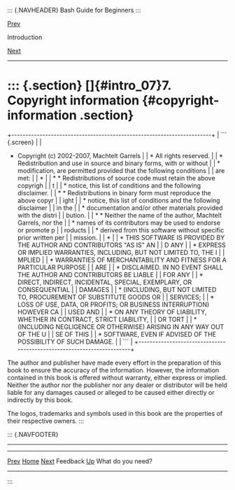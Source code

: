 ::: {.NAVHEADER}
Bash Guide for Beginners
:::

[Prev](intro_06.md)

Introduction

[Next](intro_08.md)

------------------------------------------------------------------------

::: {.section}
[]{#intro_07}7. Copyright information {#copyright-information .section}
=====================================

+-----------------------------------------------------------------------+
| ``` {.screen}                                                         |
| * Copyright (c) 2002-2007, Machtelt Garrels                          |
| * All rights reserved.                                                |
| * Redistribution and use in source and binary forms, with or without  |
| * modification, are permitted provided that the following conditions  |
| are met:                                                              |
| *                                                                     |
| *     * Redistributions of source code must retain the above copyrigh |
| t                                                                     |
| *       notice, this list of conditions and the following disclaimer. |
| *     * Redistributions in binary form must reproduce the above copyr |
| ight                                                                  |
| *       notice, this list of conditions and the following disclaimer  |
| in the                                                                |
| *       documentation and/or other materials provided with the distri |
| bution.                                                               |
| *     * Neither the name of the author, Machtelt Garrels, nor the     |
| *       names of its contributors may be used to endorse or promote p |
| roducts                                                               |
| *       derived from this software without specific prior written per |
| mission.                                                              |
| *                                                                     |
| * THIS SOFTWARE IS PROVIDED BY THE AUTHOR AND CONTRIBUTORS "AS IS" AN |
| D ANY                                                                 |
| * EXPRESS OR IMPLIED WARRANTIES, INCLUDING, BUT NOT LIMITED TO, THE I |
| MPLIED                                                                |
| * WARRANTIES OF MERCHANTABILITY AND FITNESS FOR A PARTICULAR PURPOSE  |
| ARE                                                                   |
| * DISCLAIMED. IN NO EVENT SHALL THE AUTHOR AND CONTRIBUTORS BE LIABLE |
|  FOR ANY                                                              |
| * DIRECT, INDIRECT, INCIDENTAL, SPECIAL, EXEMPLARY, OR CONSEQUENTIAL  |
| DAMAGES                                                               |
| * (INCLUDING, BUT NOT LIMITED TO, PROCUREMENT OF SUBSTITUTE GOODS OR  |
| SERVICES;                                                             |
| * LOSS OF USE, DATA, OR PROFITS; OR BUSINESS INTERRUPTION) HOWEVER CA |
| USED AND                                                              |
| * ON ANY THEORY OF LIABILITY, WHETHER IN CONTRACT, STRICT LIABILITY,  |
| OR TORT                                                               |
| * (INCLUDING NEGLIGENCE OR OTHERWISE) ARISING IN ANY WAY OUT OF THE U |
| SE OF THIS                                                            |
| * SOFTWARE, EVEN IF ADVISED OF THE POSSIBILITY OF SUCH DAMAGE.        |
| ```                                                                   |
+-----------------------------------------------------------------------+

The author and publisher have made every effort in the preparation of
this book to ensure the accuracy of the information. However, the
information contained in this book is offered without warranty, either
express or implied. Neither the author nor the publisher nor any dealer
or distributor will be held liable for any damages caused or alleged to
be caused either directly or indirectly by this book.

The logos, trademarks and symbols used in this book are the properties
of their respective owners.
:::

::: {.NAVFOOTER}

------------------------------------------------------------------------

  ----------------------- -------------------- -----------------------
  [Prev](intro_06.md)    [Home](index.md)    [Next](intro_08.md)
  Feedback                   [Up](f32.md)          What do you need?
  ----------------------- -------------------- -----------------------
:::
